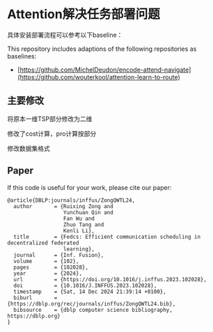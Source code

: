 # Attention解决任务部署问题 

具体安装部署流程可以参考以下baseline：

This repository includes adaptions of the following repositories as baselines:
* [https://github.com/MichelDeudon/encode-attend-navigate](https://github.com/wouterkool/attention-learn-to-route)


## 主要修改

将原本一维TSP部分修改为二维

修改了cost计算，pro计算按部分

修改数据集格式



## Paper
If this code is useful for your work, please cite our paper:

```
@article{DBLP:journals/inffus/ZongQWTL24,
  author       = {Ruixing Zong and
                  Yunchuan Qin and
                  Fan Wu and
                  Zhuo Tang and
                  Kenli Li},
  title        = {Fedcs: Efficient communication scheduling in decentralized federated
                  learning},
  journal      = {Inf. Fusion},
  volume       = {102},
  pages        = {102028},
  year         = {2024},
  url          = {https://doi.org/10.1016/j.inffus.2023.102028},
  doi          = {10.1016/J.INFFUS.2023.102028},
  timestamp    = {Sat, 14 Dec 2024 21:39:14 +0100},
  biburl       = {https://dblp.org/rec/journals/inffus/ZongQWTL24.bib},
  bibsource    = {dblp computer science bibliography, https://dblp.org}
}
``` 


